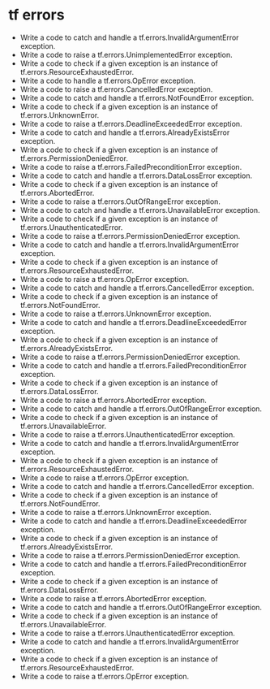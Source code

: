 # tf errors

- Write a code to catch and handle a tf.errors.InvalidArgumentError exception.
- Write a code to raise a tf.errors.UnimplementedError exception.
- Write a code to check if a given exception is an instance of tf.errors.ResourceExhaustedError.
- Write a code to handle a tf.errors.OpError exception.
- Write a code to raise a tf.errors.CancelledError exception.
- Write a code to catch and handle a tf.errors.NotFoundError exception.
- Write a code to check if a given exception is an instance of tf.errors.UnknownError.
- Write a code to raise a tf.errors.DeadlineExceededError exception.
- Write a code to catch and handle a tf.errors.AlreadyExistsError exception.
- Write a code to check if a given exception is an instance of tf.errors.PermissionDeniedError.
- Write a code to raise a tf.errors.FailedPreconditionError exception.
- Write a code to catch and handle a tf.errors.DataLossError exception.
- Write a code to check if a given exception is an instance of tf.errors.AbortedError.
- Write a code to raise a tf.errors.OutOfRangeError exception.
- Write a code to catch and handle a tf.errors.UnavailableError exception.
- Write a code to check if a given exception is an instance of tf.errors.UnauthenticatedError.
- Write a code to raise a tf.errors.PermissionDeniedError exception.
- Write a code to catch and handle a tf.errors.InvalidArgumentError exception.
- Write a code to check if a given exception is an instance of tf.errors.ResourceExhaustedError.
- Write a code to raise a tf.errors.OpError exception.
- Write a code to catch and handle a tf.errors.CancelledError exception.
- Write a code to check if a given exception is an instance of tf.errors.NotFoundError.
- Write a code to raise a tf.errors.UnknownError exception.
- Write a code to catch and handle a tf.errors.DeadlineExceededError exception.
- Write a code to check if a given exception is an instance of tf.errors.AlreadyExistsError.
- Write a code to raise a tf.errors.PermissionDeniedError exception.
- Write a code to catch and handle a tf.errors.FailedPreconditionError exception.
- Write a code to check if a given exception is an instance of tf.errors.DataLossError.
- Write a code to raise a tf.errors.AbortedError exception.
- Write a code to catch and handle a tf.errors.OutOfRangeError exception.
- Write a code to check if a given exception is an instance of tf.errors.UnavailableError.
- Write a code to raise a tf.errors.UnauthenticatedError exception.
- Write a code to catch and handle a tf.errors.InvalidArgumentError exception.
- Write a code to check if a given exception is an instance of tf.errors.ResourceExhaustedError.
- Write a code to raise a tf.errors.OpError exception.
- Write a code to catch and handle a tf.errors.CancelledError exception.
- Write a code to check if a given exception is an instance of tf.errors.NotFoundError.
- Write a code to raise a tf.errors.UnknownError exception.
- Write a code to catch and handle a tf.errors.DeadlineExceededError exception.
- Write a code to check if a given exception is an instance of tf.errors.AlreadyExistsError.
- Write a code to raise a tf.errors.PermissionDeniedError exception.
- Write a code to catch and handle a tf.errors.FailedPreconditionError exception.
- Write a code to check if a given exception is an instance of tf.errors.DataLossError.
- Write a code to raise a tf.errors.AbortedError exception.
- Write a code to catch and handle a tf.errors.OutOfRangeError exception.
- Write a code to check if a given exception is an instance of tf.errors.UnavailableError.
- Write a code to raise a tf.errors.UnauthenticatedError exception.
- Write a code to catch and handle a tf.errors.InvalidArgumentError exception.
- Write a code to check if a given exception is an instance of tf.errors.ResourceExhaustedError.
- Write a code to raise a tf.errors.OpError exception.